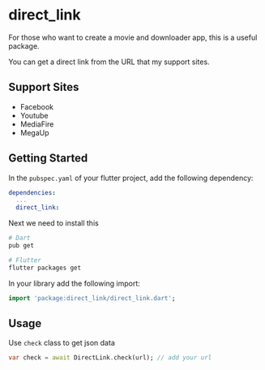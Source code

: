 # direct_link

For those who want to create a movie and downloader app, this is a useful package.

You can get a direct link from the URL that my support sites.

## Support Sites

* Facebook
* Youtube
* MediaFire
* MegaUp

## Getting Started

In the `pubspec.yaml` of your flutter project, add the following dependency:

```yaml
dependencies:
  ...
  direct_link:
```

Next we need to install this

```sh
# Dart
pub get

# Flutter
flutter packages get
```

In your library add the following import:

```dart
import 'package:direct_link/direct_link.dart';
```

## Usage

Use `check` class to get json data

```dart
var check = await DirectLink.check(url); // add your url
```
